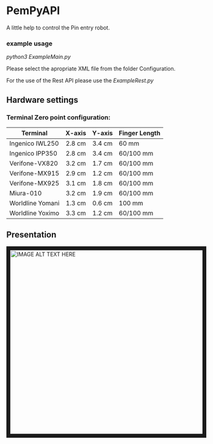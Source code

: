 # PemPyAPI

A little help to control the Pin entry robot. 

### example usage

*python3 ExampleMain.py*

Please select the apropriate XML file from the folder Configuration.

For the use of the Rest API please use the *ExampleRest.py*

## Hardware settings

### Terminal Zero point configuration:

|Terminal         | X-axis | Y-axis | Finger Length |
| --------------- |:------:|:------:|:--------------|
| Ingenico IWL250 | 2.8 cm | 3.4 cm | 60 mm         |
| Ingenico IPP350 | 2.8 cm | 3.4 cm | 60/100 mm        |
| Verifone-VX820  | 3.2 cm | 1.7 cm | 60/100 mm        |
| Verifone-MX915  | 2.9 cm | 1.2 cm | 60/100 mm        |
| Verifone-MX925  | 3.1 cm | 1.8 cm | 60/100 mm        |
| Miura-010       | 3.2 cm | 1.9 cm | 60/100 mm        |
| Worldline Yomani| 1.3 cm | 0.6 cm | 100 mm        |
| Worldline Yoximo| 3.3 cm | 1.2 cm | 60/100 mm        |


## Presentation

<a href="http://www.youtube.com/watch?feature=player_embedded&v=SAwMnx8Vdb8
" target="_blank"><img src="http://img.youtube.com/vi/SAwMnx8Vdb8/0.jpg" 
alt="IMAGE ALT TEXT HERE" width="640" height="480" border="10" /></a>

